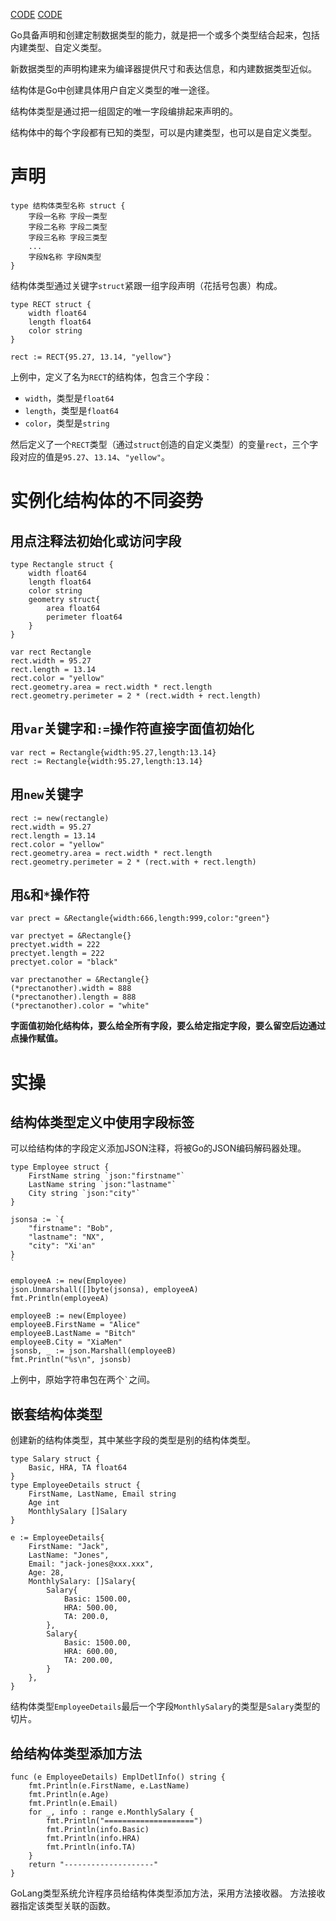 [CODE](../src/syntax/struct.go)
[CODE](../src/syntax/struct-exercise.go)

Go具备声明和创建定制数据类型的能力，就是把一个或多个类型结合起来，包括内建类型、自定义类型。

新数据类型的声明构建来为编译器提供尺寸和表达信息，和内建数据类型近似。

结构体是Go中创建具体用户自定义类型的唯一途径。

结构体类型是通过把一组固定的唯一字段编排起来声明的。

结构体中的每个字段都有已知的类型，可以是内建类型，也可以是自定义类型。

# 声明

```
type 结构体类型名称 struct {
    字段一名称 字段一类型
    字段二名称 字段二类型
    字段三名称 字段三类型
    ...
    字段N名称 字段N类型
}
```

结构体类型通过关键字`struct`紧跟一组字段声明（花括号包裹）构成。

```
type RECT struct {
    width float64
    length float64
    color string
}

rect := RECT{95.27, 13.14, "yellow"}
```

上例中，定义了名为`RECT`的结构体，包含三个字段：

- `width`，类型是`float64`
- `length`，类型是`float64`
- `color`，类型是`string`

然后定义了一个`RECT`类型（通过`struct`创造的自定义类型）的变量`rect`，三个字段对应的值是`95.27`、`13.14`、`"yellow"`。

# 实例化结构体的不同姿势

## 用点注释法初始化或访问字段

```
type Rectangle struct {
    width float64
    length float64
    color string
    geometry struct{
        area float64
        perimeter float64
    }
}

var rect Rectangle
rect.width = 95.27
rect.length = 13.14
rect.color = "yellow"
rect.geometry.area = rect.width * rect.length
rect.geometry.perimeter = 2 * (rect.width + rect.length)
```

## 用`var`关键字和`:=`操作符直接字面值初始化

```
var rect = Rectangle{width:95.27,length:13.14}
rect := Rectangle{width:95.27,length:13.14}
```

## 用`new`关键字

```
rect := new(rectangle)
rect.width = 95.27
rect.length = 13.14
rect.color = "yellow"
rect.geometry.area = rect.width * rect.length
rect.geometry.perimeter = 2 * (rect.with + rect.length)
```

## 用`&`和`*`操作符

```
var prect = &Rectangle{width:666,length:999,color:"green"}

var prectyet = &Rectangle{}
prectyet.width = 222
prectyet.length = 222
prectyet.color = "black"

var prectanother = &Rectangle{}
(*prectanother).width = 888
(*prectanother).length = 888
(*prectanother).color = "white"
```

**字面值初始化结构体，要么给全所有字段，要么给定指定字段，要么留空后边通过点操作赋值。**

# 实操

## 结构体类型定义中使用字段标签

可以给结构体的字段定义添加JSON注释，将被Go的JSON编码解码器处理。

```
type Employee struct {
    FirstName string `json:"firstname"`
    LastName string `json:"lastname"`
    City string `json:"city"`
}

jsonsa := `{
    "firstname": "Bob",
    "lastname": "NX",
    "city": "Xi'an"
}
`

employeeA := new(Employee)
json.Unmarshall([]byte(jsonsa), employeeA)
fmt.Println(employeeA)

employeeB := new(Employee)
employeeB.FirstName = "Alice"
employeeB.LastName = "Bitch"
employeeB.City = "XiaMen"
jsonsb, _ := json.Marshall(employeeB)
fmt.Println("%s\n", jsonsb)
```

上例中，原始字符串包在两个`` ` ``之间。

## 嵌套结构体类型

创建新的结构体类型，其中某些字段的类型是别的结构体类型。

```
type Salary struct {
    Basic, HRA, TA float64
}
type EmployeeDetails struct {
    FirstName, LastName, Email string
    Age int
    MonthlySalary []Salary
}

e := EmployeeDetails{
    FirstName: "Jack",
    LastName: "Jones",
    Email: "jack-jones@xxx.xxx",
    Age: 28,
    MonthlySalary: []Salary{
        Salary{
            Basic: 1500.00,
            HRA: 500.00,
            TA: 200.0,
        },
        Salary{
            Basic: 1500.00,
            HRA: 600.00,
            TA: 200.00,
        }
    },
}
```

结构体类型`EmployeeDetails`最后一个字段`MonthlySalary`的类型是`Salary`类型的切片。

## 给结构体类型添加方法

```
func (e EmployeeDetails) EmplDetlInfo() string {
    fmt.Println(e.FirstName, e.LastName)
    fmt.Println(e.Age)
    fmt.Println(e.Email)
    for _, info : range e.MonthlySalary {
        fmt.Println("====================")
        fmt.Println(info.Basic)
        fmt.Println(info.HRA)
        fmt.Println(info.TA)
    }
    return "--------------------"
}
```

GoLang类型系统允许程序员给结构体类型添加方法，采用方法接收器。
方法接收器指定该类型关联的函数。